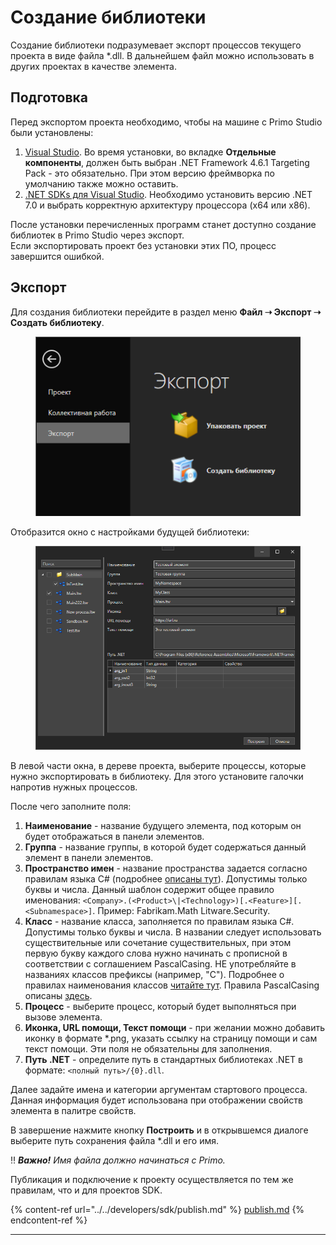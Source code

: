 # Создание библиотеки

Cоздание библиотеки подразумевает экспорт процессов текущего проекта в виде файла \*.dll. В дальнейшем файл можно использовать в других проектах в качестве элемента.

## Подготовка
Перед экспортом проекта необходимо, чтобы на машине с Primo Studio были установлены:
1. [Visual Studio](https://visualstudio.microsoft.com/ru/downloads/). Во время установки, во вкладке **Отдельные компоненты**, должен быть выбран .NET Framework 4.6.1 Targeting Pack - это обязательно. При этом версию фреймворка по умолчанию также можно оставить. 
2. [\.NET SDKs для Visual Studio](https://dotnet.microsoft.com/en-us/download/visual-studio-sdks). Необходимо установить версию .NET 7.0 и выбрать корректную архитектуру процессора (x64 или x86).

После установки перечисленных программ станет доступно создание библиотек в Primo Studio через экспорт.\
Если экспортировать проект без установки этих ПО, процесс завершится ошибкой.

## Экспорт
Для создания библиотеки перейдите в раздел меню **Файл ➝ Экспорт ➝ Создать библиотеку**.

<figure><img src="../../.gitbook/assets/image (16).png" alt=""><figcaption></figcaption></figure>

Отобразится окно с настройками будущей библиотеки:

<figure><img src="../../.gitbook/assets/image (6) (1).png" alt=""><figcaption></figcaption></figure>

В левой части окна, в дереве проекта, выберите процессы, которые нужно экспортировать в библиотеку. Для этого установите галочки напротив нужных процессов.

После чего заполните поля: 
1. **Наименование** - название будущего элемента, под которым он будет отображаться в панели элементов. 
2. **Группа** - название группы, в которой будет содержаться данный элемент в панели элементов.
3. **Пространство имен** - название пространства задается согласно правилам языка C# (подробнее [описаны тут](https://docs.microsoft.com/ru-ru/dotnet/standard/design-guidelines/names-of-namespaces)). Допустимы только буквы и числа. Данный шаблон содержит общее правило именования: `<Company>.(<Product>\|<Technology>)[.<Feature>][.<Subnamespace>]`. Пример: Fabrikam.Math Litware.Security. 
4. **Класс** - название класса, заполняется по правилам языка C#. Допустимы только буквы и числа. В названии следует использовать существительные или сочетание существительных, при этом первую букву каждого слова нужно начинать с прописной в соответствии с соглашением PascalCasing. НЕ употребляйте в названиях классов префиксы (например, "C"). Подробнее о правилах наименования классов [читайте тут](https://docs.microsoft.com/ru-ru/dotnet/standard/design-guidelines/names-of-classes-structs-and-interfaces). Правила PascalCasing описаны [здесь](https://docs.microsoft.com/ru-ru/dotnet/standard/design-guidelines/capitalization-conventions).
5. **Процесс** - выберите процесс, который будет выполняться при вызове элемента.
6. **Иконка, URL помощи, Текст помощи** - при желании можно добавить иконку в формате \*.png, указать ссылку на страницу помощи и сам текст помощи. Эти поля не обязательны для заполнения.
7. **Путь .NET** - определите путь в стандартных библиотеках .NET в формате: `<полный путь>/{0}.dll`.

Далее задайте имена и категории аргументам стартового процесса. Данная информация будет использована при отображении свойств элемента в палитре свойств. 

В завершение нажмите кнопку **Построить** и в открывшемся диалоге выберите путь сохранения файла \*.dll и его имя.

:bangbang: ***Важно!** Имя файла должно начинаться с Primo.*

Публикация и подключение к проекту осуществляется по тем же правилам, что и для проектов SDK.

{% content-ref url="../../developers/sdk/publish.md" %}
[publish.md](../../developers/sdk/publish.md)
{% endcontent-ref %}

****

